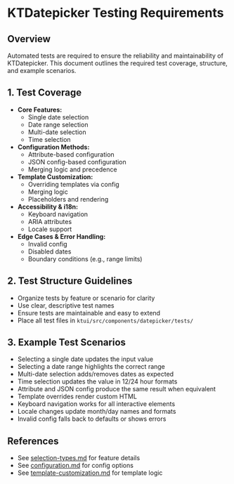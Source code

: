 # KTDatepicker Testing Requirements

## Overview
Automated tests are required to ensure the reliability and maintainability of KTDatepicker. This document outlines the required test coverage, structure, and example scenarios.

## 1. Test Coverage
- **Core Features:**
  - Single date selection
  - Date range selection
  - Multi-date selection
  - Time selection
- **Configuration Methods:**
  - Attribute-based configuration
  - JSON config-based configuration
  - Merging logic and precedence
- **Template Customization:**
  - Overriding templates via config
  - Merging logic
  - Placeholders and rendering
- **Accessibility & i18n:**
  - Keyboard navigation
  - ARIA attributes
  - Locale support
- **Edge Cases & Error Handling:**
  - Invalid config
  - Disabled dates
  - Boundary conditions (e.g., range limits)

## 2. Test Structure Guidelines
- Organize tests by feature or scenario for clarity
- Use clear, descriptive test names
- Ensure tests are maintainable and easy to extend
- Place all test files in `ktui/src/components/datepicker/tests/`

## 3. Example Test Scenarios
- Selecting a single date updates the input value
- Selecting a date range highlights the correct range
- Multi-date selection adds/removes dates as expected
- Time selection updates the value in 12/24 hour formats
- Attribute and JSON config produce the same result when equivalent
- Template overrides render custom HTML
- Keyboard navigation works for all interactive elements
- Locale changes update month/day names and formats
- Invalid config falls back to defaults or shows errors

## References
- See [selection-types.md](./selection-types.md) for feature details
- See [configuration.md](./configuration.md) for config options
- See [template-customization.md](./template-customization.md) for template logic